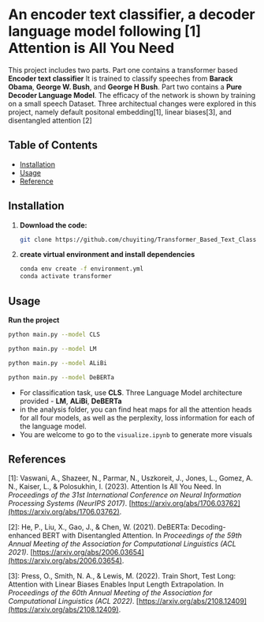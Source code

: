 # An encoder text classifier, a decoder language model following [1] Attention is All You Need

This project includes two parts. Part one contains a transformer based **Encoder text classifier** It is trained to classify speeches from **Barack Obama**, **George W. Bush**, and **George H Bush**. Part two contains a **Pure Decoder Language Model**. The efficacy of the network is shown by training on a small speech Dataset. Three architectual changes were explored in this project, namely default positonal embedding[1], linear biases[3], and disentangled attention [2]

## Table of Contents

- [Installation](#installation)
- [Usage](#usage)
- [Reference](#references)

## Installation

1. **Download the code:**
   ```bash
   git clone https://github.com/chuyiting/Transformer_Based_Text_Classifier_And_Language_Model.git
   ```
2. **create virtual environment and install dependencies**

   ```bash
   conda env create -f environment.yml
   conda activate transformer
   ```

## Usage

**Run the project**

```bash
python main.py --model CLS
```

```bash
python main.py --model LM
```

```bash
python main.py --model ALiBi
```

```bash
python main.py --model DeBERTa
```

- For classification task, use **CLS**. Three Language Model architecture provided - **LM**, **ALiBi**, **DeBERTa**
- in the analysis folder, you can find heat maps for all the attention heads for all four models, as well as the perplexity, loss information for each of the language model.
- You are welcome to go to the `visualize.ipynb` to generate more visuals

## References

[1]: Vaswani, A., Shazeer, N., Parmar, N., Uszkoreit, J., Jones, L., Gomez, A. N., Kaiser, L., & Polosukhin, I. (2023). Attention Is All You Need. In _Proceedings of the 31st International Conference on Neural Information Processing Systems (NeurIPS 2017)_. [https://arxiv.org/abs/1706.03762](https://arxiv.org/abs/1706.03762).

[2]: He, P., Liu, X., Gao, J., & Chen, W. (2021). DeBERTa: Decoding-enhanced BERT with Disentangled Attention. In _Proceedings of the 59th Annual Meeting of the Association for Computational Linguistics (ACL 2021)_. [https://arxiv.org/abs/2006.03654](https://arxiv.org/abs/2006.03654).

[3]: Press, O., Smith, N. A., & Lewis, M. (2022). Train Short, Test Long: Attention with Linear Biases Enables Input Length Extrapolation. In _Proceedings of the 60th Annual Meeting of the Association for Computational Linguistics (ACL 2022)_. [https://arxiv.org/abs/2108.12409](https://arxiv.org/abs/2108.12409).
